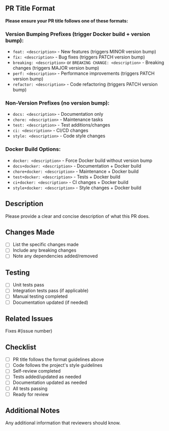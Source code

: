 ## PR Title Format

**Please ensure your PR title follows one of these formats:**

### Version Bumping Prefixes (trigger Docker build + version bump):
- `feat: <description>` - New features (triggers MINOR version bump)
- `fix: <description>` - Bug fixes (triggers PATCH version bump)
- `breaking: <description>` or `BREAKING CHANGE: <description>` - Breaking changes (triggers MAJOR version bump)
- `perf: <description>` - Performance improvements (triggers PATCH version bump)
- `refactor: <description>` - Code refactoring (triggers PATCH version bump)

### Non-Version Prefixes (no version bump):
- `docs: <description>` - Documentation only
- `chore: <description>` - Maintenance tasks
- `test: <description>` - Test additions/changes
- `ci: <description>` - CI/CD changes
- `style: <description>` - Code style changes

### Docker Build Options:
- `docker: <description>` - Force Docker build without version bump
- `docs+docker: <description>` - Documentation + Docker build
- `chore+docker: <description>` - Maintenance + Docker build
- `test+docker: <description>` - Tests + Docker build
- `ci+docker: <description>` - CI changes + Docker build
- `style+docker: <description>` - Style changes + Docker build

## Description

Please provide a clear and concise description of what this PR does.

## Changes Made

- [ ] List the specific changes made
- [ ] Include any breaking changes
- [ ] Note any dependencies added/removed

## Testing

- [ ] Unit tests pass
- [ ] Integration tests pass (if applicable)
- [ ] Manual testing completed
- [ ] Documentation updated (if needed)

## Related Issues

Fixes #(issue number)

## Checklist

- [ ] PR title follows the format guidelines above
- [ ] Code follows the project's style guidelines
- [ ] Self-review completed
- [ ] Tests added/updated as needed
- [ ] Documentation updated as needed
- [ ] All tests passing
- [ ] Ready for review

## Additional Notes

Any additional information that reviewers should know.